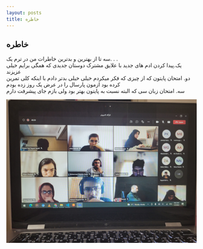 ```yaml
---
layout: posts
title: خاطره
---
```


## خاطره

سه تا از بهترین و بدترین خاطرات من در ترم یک. . .
<br>
یک.پیدا کردن ادم های جدید با علایق مشترک دوستان جدیدی که همگی برایم خیلی عزیزند
<br>
دو. امتحان پایتون که از چیزی که فکر میکردم خیلی خیلی بدتر دادم با اینکه کلی تمرین کرده بود ازمون پارسال را در عرض یک روز زده بودم
<br>
سه. امتحان زبان سی که البته نسبت به پایتون بهتر بود ولی بازم جای پیشرفت دارم
<br>

![My music](/assets/images/all.jpg)
